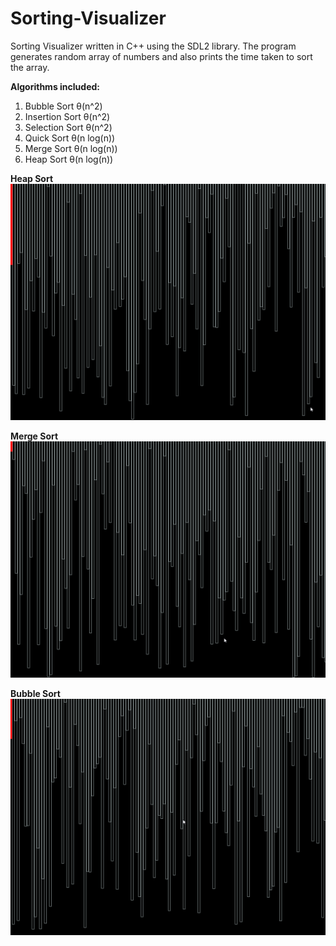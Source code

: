 # Sorting-Visualizer
Sorting Visualizer written in C++ using the SDL2 library. The program generates random array of numbers and also prints the time taken to sort the array.

**Algorithms included:**
1. Bubble Sort              θ(n^2)
2. Insertion Sort           θ(n^2)
3. Selection Sort           θ(n^2)
4. Quick Sort               θ(n log(n))
5. Merge Sort               θ(n log(n))
6. Heap Sort                θ(n log(n))

**Heap Sort**
![](heapsort.gif)

**Merge Sort**
![](mergesort.gif)

**Bubble Sort**
![](bubblesort.gif)
